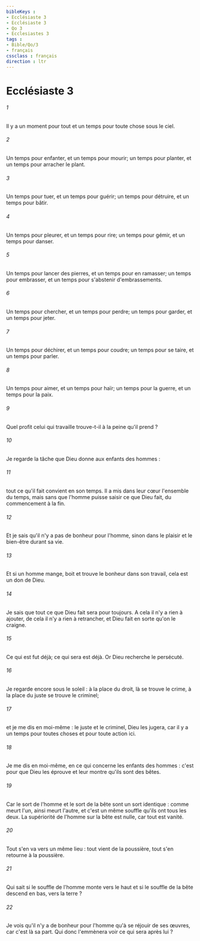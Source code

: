 ```yaml
---
bibleKeys : 
- Ecclésiaste 3
- Ecclésiaste 3
- Qo 3
- Ecclesiastes 3
tags : 
- Bible/Qo/3
- français
cssclass : français
direction : ltr
---
```


# Ecclésiaste 3

###### 1
Il y a un moment pour tout et un temps pour toute chose sous le ciel. 
###### 2
Un temps pour enfanter, et un temps pour mourir; un temps pour planter, et un temps pour arracher le plant. 
###### 3
Un temps pour tuer, et un temps pour guérir; un temps pour détruire, et un temps pour bâtir. 
###### 4
Un temps pour pleurer, et un temps pour rire; un temps pour gémir, et un temps pour danser. 
###### 5
Un temps pour lancer des pierres, et un temps pour en ramasser; un temps pour embrasser, et un temps pour s'abstenir d'embrassements. 
###### 6
Un temps pour chercher, et un temps pour perdre; un temps pour garder, et un temps pour jeter. 
###### 7
Un temps pour déchirer, et un temps pour coudre; un temps pour se taire, et un temps pour parler. 
###### 8
Un temps pour aimer, et un temps pour haïr; un temps pour la guerre, et un temps pour la paix. 
###### 9
Quel profit celui qui travaille trouve-t-il à la peine qu'il prend ? 
###### 10
Je regarde la tâche que Dieu donne aux enfants des hommes : 
###### 11
tout ce qu'il fait convient en son temps. Il a mis dans leur cœur l'ensemble du temps, mais sans que l'homme puisse saisir ce que Dieu fait, du commencement à la fin. 
###### 12
Et je sais qu'il n'y a pas de bonheur pour l'homme, sinon dans le plaisir et le bien-être durant sa vie. 
###### 13
Et si un homme mange, boit et trouve le bonheur dans son travail, cela est un don de Dieu. 
###### 14
Je sais que tout ce que Dieu fait sera pour toujours. A cela il n'y a rien à ajouter, de cela il n'y a rien à retrancher, et Dieu fait en sorte qu'on le craigne. 
###### 15
Ce qui est fut déjà; ce qui sera est déjà. Or Dieu recherche le persécuté. 
###### 16
Je regarde encore sous le soleil : à la place du droit, là se trouve le crime, à la place du juste se trouve le criminel; 
###### 17
et je me dis en moi-même : le juste et le criminel, Dieu les jugera, car il y a un temps pour toutes choses et pour toute action ici. 
###### 18
Je me dis en moi-même, en ce qui concerne les enfants des hommes : c'est pour que Dieu les éprouve et leur montre qu'ils sont des bêtes. 
###### 19
Car le sort de l'homme et le sort de la bête sont un sort identique : comme meurt l'un, ainsi meurt l'autre, et c'est un même souffle qu'ils ont tous les deux. La supériorité de l'homme sur la bête est nulle, car tout est vanité. 
###### 20
Tout s'en va vers un même lieu : tout vient de la poussière, tout s'en retourne à la poussière. 
###### 21
Qui sait si le souffle de l'homme monte vers le haut et si le souffle de la bête descend en bas, vers la terre ? 
###### 22
Je vois qu'il n'y a de bonheur pour l'homme qu'à se réjouir de ses œuvres, car c'est là sa part. Qui donc l'emmènera voir ce qui sera après lui ? 
